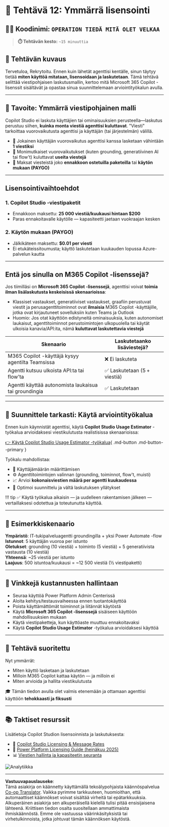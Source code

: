 <!--
CO_OP_TRANSLATOR_METADATA:
{
  "original_hash": "6f05e50f132514dcd264bd48fae3f1ef",
  "translation_date": "2025-10-17T01:33:19+00:00",
  "source_file": "docs/recruit/12-understanding-licensing/README.md",
  "language_code": "fi"
}
-->
# 🚨 Tehtävä 12: Ymmärrä lisensointi

## 🕵️‍♂️ Koodinimi: `OPERATION TIEDÄ MITÄ OLET VELKAA`

> **⏱️ Tehtävän kesto:** `~15 minuuttia`

## 🎯 Tehtävän kuvaus

Tervetuloa, Rekrytoitu. Ennen kuin lähetät agenttisi kentälle, sinun täytyy tietää **miten käyttöä mitataan, lisensoidaan ja laskutetaan**. Tämä tehtävä selittää viestipohjaisen laskutusmallin, kertoo mitä Microsoft 365 Copilot -lisenssit sisältävät ja opastaa sinua suunnittelemaan arviointityökalun avulla.

---

## 🎯 Tavoite: Ymmärrä viestipohjainen malli

Copilot Studio ei laskuta käyttäjien tai ominaisuuksien perusteella—laskutus perustuu siihen, **kuinka monta viestiä agenttisi kuluttavat**. "Viesti" tarkoittaa vuorovaikutusta agenttisi ja käyttäjän (tai järjestelmän) välillä.

- 💬 Jokainen käyttäjän vuorovaikutus agenttisi kanssa lasketaan vähintään **1 viestiksi**
- 🔄 Monimutkaiset vuorovaikutukset (kuten grounding, generatiivinen AI tai flow't) kuluttavat **useita viestejä**
- 💼 Maksat viesteistä joko **ennakkoon ostetuilla paketeilla** tai **käytön mukaan (PAYGO)**

---

## Lisensointivaihtoehdot

### 1. **Copilot Studio -viestipaketit**

- Ennakkoon maksettu: **25 000 viestiä/kuukausi hintaan $200**
- Paras ennakoitavalle käytölle — kapasiteetti jaetaan vuokraajan kesken

### 2. **Käytön mukaan (PAYGO)**

- Jälkikäteen maksettu: **$0.01 per viesti**
- Ei etukäteissitoumusta; käyttö laskutetaan kuukauden lopussa Azure-palvelun kautta

---

## Entä jos sinulla on M365 Copilot -lisenssejä?

Jos tiimilläsi on **Microsoft 365 Copilot -lisenssejä**, agenttisi voivat **toimia ilman lisälaskutusta keskeisissä skenaarioissa**:

- Klassiset vastaukset, generatiiviset vastaukset, graafiin perustuvat viestit ja perusagenttitoiminnot ovat **ilmaisia** M365 Copilot -käyttäjille, jotka ovat kirjautuneet sovelluksiin kuten Teams ja Outlook  
- Huomio: Jos otat käyttöön edistyneitä ominaisuuksia, kuten autonomiset laukaisut, agenttitoiminnot perustoimintojen ulkopuolella tai käytät ulkoisia kanavia/API:ita, nämä **kuluttavat laskutettavia viestejä**

| Skenaario                                   | Laskutetaanko lisäviestejä?                  |
|---------------------------------------------|----------------------------------------------|
| M365 Copilot -käyttäjä kysyy agentilta Teamsissa | ❌ Ei laskuteta                              |
| Agentti kutsuu ulkoista API:ta tai flow'ta | ✅ Laskutetaan (5 + viestiä)                 |
| Agentti käyttää autonomista laukaisua tai groundingia | ✅ Laskutetaan                              |

---

## 🧮 Suunnittele tarkasti: Käytä arviointityökalua

Ennen kuin käynnistät agenttisi, käytä **Copilot Studio Usage Estimator** -työkalua arvioidaksesi viestikulutusta realistisissa skenaarioissa:

[👉 Käytä Copilot Studio Usage Estimator -työkalua](https://aka.ms/mcs-estimator){ .md-button .md-button--primary }

Työkalu mahdollistaa:

- 🔢 Käyttäjämäärän määrittämisen  
- ⚙️ Agenttitoimintojen valinnan (grounding, toiminnot, flow't, muisti)  
- 📈 Arvioi **kokonaisviestien määrä per agentti kuukaudessa**  
- 🧠 Optimoi suunnittelu ja vältä laskutuksen yllätykset  

!!! tip
    ✅ Käytä työkalua aikaisin — ja uudelleen rakentamisen jälkeen — vertaillaksesi odotettua ja toteutunutta käyttöä.

---

## 💼 Esimerkkiskenaario

**Ympäristö**: IT-tukipalveluagentti groundingilla + yksi Power Automate -flow  
**Istunnot**: 5 käyttäjän vuoroa per istunto  
**Oletukset**: grounding (10 viestiä) + toiminto (5 viestiä) + 5 generatiivista vastausta (10 viestiä)  
**Yhteensä**: ~25 viestiä per istunto  
**Laajuus**: 500 istuntoa/kuukausi = ~12 500 viestiä (½ viestipaketti)

---

## 🧠 Vinkkejä kustannusten hallintaan

- Seuraa käyttöä Power Platform Admin Centerissä  
- Aloita kehitys/testausvaiheessa ennen tuotantokäyttöä  
- Poista käyttämättömät toiminnot ja liitännät käytöstä  
- Käytä **Microsoft 365 Copilot -lisenssejä** sisäiseen käyttöön mahdollisuuksien mukaan  
- Käytä viestipaketteja, kun käyttöaste muuttuu ennakoitavaksi  
- Käytä **Copilot Studio Usage Estimator** -työkalua arvioidaksesi käyttöä  

---

## 🏁 Tehtävä suoritettu

Nyt ymmärrät:

- Miten käyttö lasketaan ja laskutetaan  
- Milloin M365 Copilot kattaa käytön — ja milloin ei  
- Miten arvioida ja hallita viestikulutusta  

🎓 Tämän tiedon avulla olet valmis etenemään ja ottamaan agenttisi käyttöön **tehokkaasti ja fiksusti**

---

## 📚 Taktiset resurssit

Lisätietoja Copilot Studion lisensoinnista ja laskutuksesta:

- 📄 [Copilot Studio Licensing & Message Rates](https://learn.microsoft.com/microsoft-copilot-studio/billing-licensing?WT.mc_id=power-170631-apdunnam)  
- 📘 [Power Platform Licensing Guide (heinäkuu 2025)](https://cdn-dynmedia-1.microsoft.com/is/content/microsoftcorp//microsoft/bade/documents/products-and-services/en-us/bizapps/Power-Platform-Licensing-Guide-July-2025.pdf?WT.mc_id=power-170631-apdunnam)  
- 📊 [Viestien hallinta ja kapasiteetin seuranta](https://learn.microsoft.com/power-platform/admin/manage-copilot-studio-messages-capacity?WT.mc_id=power-170631-apdunnam)  

<!-- markdownlint-disable-next-line MD033 -->
<img src="https://m365-visitor-stats.azurewebsites.net/agent-academy/recruit/12-understanding-licensing" alt="Analytiikka" />

---

**Vastuuvapauslauseke**:  
Tämä asiakirja on käännetty käyttämällä tekoälypohjaista käännöspalvelua [Co-op Translator](https://github.com/Azure/co-op-translator). Vaikka pyrimme tarkkuuteen, huomioithan, että automaattiset käännökset voivat sisältää virheitä tai epätarkkuuksia. Alkuperäinen asiakirja sen alkuperäisellä kielellä tulisi pitää ensisijaisena lähteenä. Kriittisen tiedon osalta suositellaan ammattimaista ihmiskäännöstä. Emme ole vastuussa väärinkäsityksistä tai virhetulkinnoista, jotka johtuvat tämän käännöksen käytöstä.